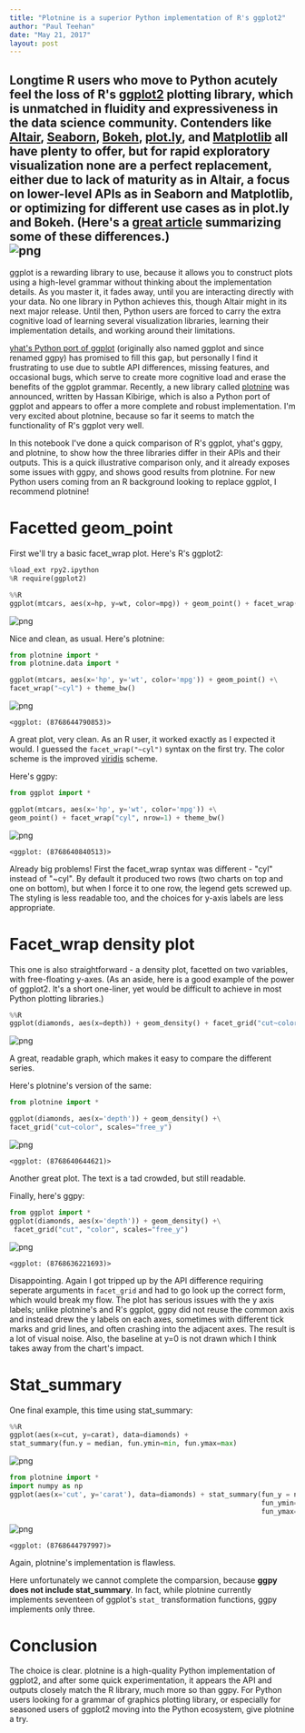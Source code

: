 ```yaml
---
title: "Plotnine is a superior Python implementation of R's ggplot2"
author: "Paul Teehan"
date: "May 21, 2017"
layout: post
---
```


Longtime R users who move to Python acutely feel the loss of R's [ggplot2](http://ggplot2.tidyverse.org/index.html) plotting library, which is unmatched in fluidity and expressiveness in the data science community.  Contenders like [Altair](https://altair-viz.github.io/), [Seaborn](https://seaborn.pydata.org/), [Bokeh](http://bokeh.pydata.org/en/latest/), [plot.ly](https://plot.ly/python/), and [Matplotlib](https://matplotlib.org/) all have plenty to offer, but for rapid exploratory visualization none are a perfect replacement, either due to lack of maturity as in Altair, a focus on lower-level APIs as in Seaborn and Matplotlib, or optimizing for different use cases as in plot.ly and Bokeh.  (Here's a [great article](https://dsaber.com/2016/10/02/a-dramatic-tour-through-pythons-data-visualization-landscape-including-ggplot-and-altair/) summarizing some of these differences.)  
![png]({{site_url}}/images/output_7_0.png)
----

ggplot is a rewarding library to use, because it allows you to construct plots using a high-level grammar without thinking about the implementation details.  As you master it, it fades away, until you are interacting directly with your data.  No one library in Python achieves this, though Altair might in its next major release.  Until then, Python users are forced to carry the extra cognitive load of learning several visualization libraries, learning their implementation details, and working around their limitations.

[yhat's Python port of ggplot](http://ggplot.yhathq.com/) (originally also named ggplot and since renamed ggpy) has promised to fill this gap, but personally I find it frustrating to use due to subtle API differences, missing features, and occasional bugs, which serve to create more cognitive load and erase the benefits of the ggplot grammar.  Recently, a new library called [plotnine](https://github.com/has2k1/plotnine) was announced, written by Hassan Kibirige, which is also a Python port of ggplot and appears to offer a more complete and robust implementation.  I'm very excited about plotnine, because so far it seems to match the functionality of R's ggplot very well.

In this notebook I've done a quick comparison of R's ggplot, yhat's ggpy, and plotnine, to show how the three libraries differ in their APIs and their outputs.  This is a quick illustrative comparison only, and it already exposes some issues with ggpy, and shows good results from plotnine.  For new Python users coming from an R background looking to replace ggplot, I recommend plotnine!

# Facetted geom_point

First we'll try a basic facet_wrap plot.  Here's R's ggplot2:


```python
%load_ext rpy2.ipython
%R require(ggplot2)
```


```python
%%R 
ggplot(mtcars, aes(x=hp, y=wt, color=mpg)) + geom_point() + facet_wrap(~cyl) + theme_bw()
```


![png]({{site_url}}/images/output_4_0.png)


Nice and clean, as usual.  Here's plotnine:


```python
from plotnine import *
from plotnine.data import *
```


```python
ggplot(mtcars, aes(x='hp', y='wt', color='mpg')) + geom_point() +\
facet_wrap("~cyl") + theme_bw()
```


![png]({{site_url}}/images/output_7_0.png)

    <ggplot: (8768644790853)>



A great plot, very clean.  As an R user, it worked exactly as I expected it would. I guessed the `facet_wrap("~cyl")` syntax on the first try.  The color scheme is the improved [viridis](http://bids.github.io/colormap/) scheme. 

Here's ggpy:


```python
from ggplot import *
```


```python
ggplot(mtcars, aes(x='hp', y='wt', color='mpg')) +\
geom_point() + facet_wrap("cyl", nrow=1) + theme_bw()
```


![png]({{site_url}}/images/output_10_0.png)

    <ggplot: (8768640840513)>



Already big problems!  First the facet_wrap syntax was different - "cyl" instead of "~cyl".  By default it produced two rows (two charts on top and one on bottom), but when I force it to one row, the legend gets screwed up.  The styling is less readable too, and the choices for y-axis labels are less appropriate.  

# Facet_wrap density plot

This one is also straightforward - a density plot, facetted on two variables, with free-floating y-axes.  (As an aside, here is a good example of the power of ggplot2.  It's a short one-liner, yet would be difficult to achieve in most Python plotting libraries.) 


```python
%%R 
ggplot(diamonds, aes(x=depth)) + geom_density() + facet_grid("cut~color", scales="free_y")
```


![png]({{site_url}}/images/output_13_0.png)


A great, readable graph, which makes it easy to compare the different series.

Here's plotnine's version of the same: 


```python
from plotnine import *
```


```python
ggplot(diamonds, aes(x='depth')) + geom_density() +\
facet_grid("cut~color", scales="free_y")
```


![png]({{site_url}}/images/output_16_0.png)

    <ggplot: (8768640644621)>



 Another great plot.  The text is a tad crowded, but still readable. 
 
 Finally, here's ggpy:


```python
from ggplot import *
ggplot(diamonds, aes(x='depth')) + geom_density() +\
 facet_grid("cut", "color", scales="free_y")
```


![png]({{site_url}}/images/output_18_0.png)





    <ggplot: (8768636221693)>



Disappointing.  Again I got tripped up by the API difference requiring seperate arguments in `facet_grid` and had to go look up the correct form, which would break my flow.  The plot has serious issues with the y axis labels; unlike plotnine's and R's ggplot, ggpy did not reuse the common axis and instead drew the y labels on each axes, sometimes with different tick marks and grid lines, and often crashing into the adjacent axes.  The result is a lot of visual noise.  Also, the baseline at y=0 is not drawn which I think takes away from the chart's impact.

# Stat_summary

One final example, this time using stat_summary:


```python
%%R
ggplot(aes(x=cut, y=carat), data=diamonds) + 
stat_summary(fun.y = median, fun.ymin=min, fun.ymax=max)
```


![png]({{site_url}}/images/output_20_0.png)



```python
from plotnine import *
import numpy as np
ggplot(aes(x='cut', y='carat'), data=diamonds) + stat_summary(fun_y = np.median, 
                                                              fun_ymin=np.min,
                                                              fun_ymax=np.max)
```


![png]({{site_url}}/images/output_21_0.png)

    <ggplot: (8768644797997)>



Again, plotnine's implementation is flawless.  

Here unfortunately we cannot complete the comparsion, because **ggpy does not include stat_summary**.   In fact, while plotnine currently implements seventeen of ggplot's `stat_` transformation functions, ggpy implements only three.  

# Conclusion

The choice is clear.  plotnine is a high-quality Python implementation of ggplot2, and after some quick experimentation, it appears the API and outputs closely match the R library, much more so than ggpy.  For Python users looking for a grammar of graphics plotting library, or especially for seasoned users of ggplot2 moving into the Python ecosystem, give plotnine a try.

